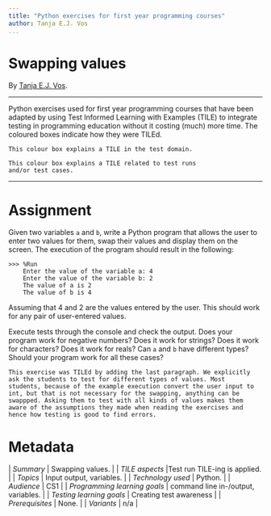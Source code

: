```yaml
---
title: "Python exercises for first year programming courses"
author: Tanja E.J. Vos
...
```


# Swapping values

By [Tanja E.J. Vos](https://www.tanjavos.com).

---

Python exercises used for first year programming courses that
have been adapted by using Test Informed Learning with Examples (TILE)
to integrate testing in programming education without it costing (much)
more time. The coloured boxes indicate how they were TILEd.

```testdomaintile
This colour box explains a TILE in the test domain.
```

```testruntile
This colour box explains a TILE related to test runs
and/or test cases.
```

---

# Assignment

Given two variables `a` and `b`, write a Python program that allows
the user to enter two values for them, swap their values and display
them on the screen. The execution of the program should result in
the following:

```
>>> %Run
    Enter the value of the variable a: 4
    Enter the value of the variable b: 2
    The value of a is 2
    The value of b is 4
```

Assuming that 4 and 2 are the values entered by the user. This
should work for any pair of user-entered values.

Execute tests through the console and check the output. Does your
program work for negative numbers? Does it work for strings? Does it
work for characters? Does it work for reals? Can `a` and `b` have
different types? Should your program work for all these cases?

```testruntile
This exercise was TILEd by adding the last paragraph. We explicitly
ask the students to test for different types of values. Most
students, because of the example execution convert the user input to
int, but that is not necessary for the swapping, anything can be
swappped. Asking them to test with all kinds of values makes them
aware of the assumptions they made when reading the exercises and
hence how testing is good to find errors.
```

# Metadata

| _Summary_ | Swapping values. |
| _TILE aspects_ |Test run TILE-ing is applied. |
| _Topics_ | Input output, variables. |
| _Technology used_ | Python. |
| _Audience_ | CS1 |
| _Programming learning goals_ | command line in-/output, variables. |
| _Testing learning goals_ | Creating test awareness |
| _Prerequisites_ | None. |
| _Variants_ | n/a |
